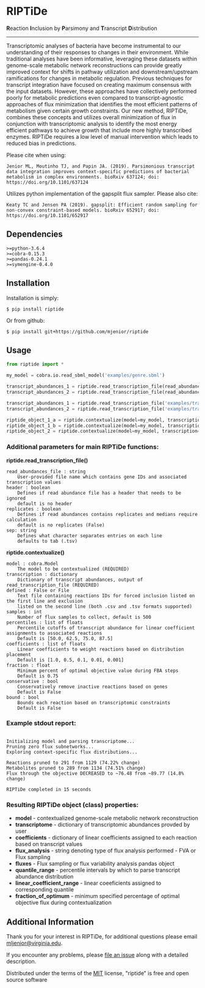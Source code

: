 # RIPTiDe

**R**eaction **I**nclusion by **P**arsimony and **T**ranscript **D**istribution

----

Transcriptomic analyses of bacteria have become instrumental to our understanding of their responses to changes in their environment. While traditional analyses have been informative, leveraging these datasets within genome-scale metabolic network reconstructions can provide greatly improved context for shifts in pathway utilization and downstream/upstream ramifications for changes in metabolic regulation. Previous techniques for transcript integration have focused on creating maximum consensus with the input datasets. However, these approaches have collectively performed poorly for metabolic predictions even compared to transcript-agnostic approaches of flux minimization that identifies the most efficient patterns of metabolism given certain growth constraints. Our new method, RIPTiDe, combines these concepts and utilizes overall minimization of flux in conjunction with transcriptomic analysis to identify the most energy efficient pathways to achieve growth that include more highly transcribed enzymes. RIPTiDe requires a low level of manual intervention which leads to reduced bias in predictions. 

Please cite when using:
```
Jenior ML, Moutinho TJ, and Papin JA. (2019). Parsimonious transcript data integration improves context-specific predictions of bacterial metabolism in complex environments. bioRxiv 637124; doi: https://doi.org/10.1101/637124
```

Utilizes python implementation of the gapsplit flux sampler. Please also cite:
```
Keaty TC and Jensen PA (2019). gapsplit: Efficient random sampling for non-convex constraint-based models. bioRxiv 652917; doi: https://doi.org/10.1101/652917
```

## Dependencies
```
>=python-3.6.4
>=cobra-0.15.3
>=pandas-0.24.1
>=symengine-0.4.0
```

## Installation

Installation is simply:
```
$ pip install riptide
```

Or from github:
```
$ pip install git+https://github.com/mjenior/riptide
```

## Usage

```python
from riptide import *

my_model = cobra.io.read_sbml_model('examples/genre.sbml')

transcript_abundances_1 = riptide.read_transcription_file(read_abundances_file='examples/transcriptome1.tsv')
transcript_abundances_2 = riptide.read_transcription_file(read_abundances_file='examples/transcriptome2.tsv')

transcript_abundances_1 = riptide.read_transcription_file('examples/transcriptome1.tsv')
transcript_abundances_2 = riptide.read_transcription_file('examples/transcriptome2.tsv', replicates=True)

riptide_object_1_a = riptide.contextualize(model=my_model, transcription=transcript_abundances_1)
riptide_object_1_b = riptide.contextualize(model=my_model, transcription=transcript_abundances_1, defined='examples/defined.tsv')
riptide_object_2 = riptide.contextualize(model=my_model, transcription=transcript_abundances_2)
``` 

### Additional parameters for main RIPTiDe functions:

**riptide.read_transcription_file()**
```
read_abundances_file : string
    User-provided file name which contains gene IDs and associated transcription values
header : boolean
    Defines if read abundance file has a header that needs to be ignored
    default is no header
replicates : boolean
    Defines if read abundances contains replicates and medians require calculation
    default is no replicates (False)
sep: string
    Defines what character separates entries on each line
    defaults to tab (.tsv)
```

**riptide.contextualize()**
```
model : cobra.Model
    The model to be contextualized (REQUIRED)
transcription : dictionary
    Dictionary of transcript abundances, output of read_transcription_file (REQUIRED)
defined : False or File
    Text file containing reactions IDs for forced inclusion listed on the first line and exclusion 
    listed on the second line (both .csv and .tsv formats supported)
samples : int 
    Number of flux samples to collect, default is 500
percentiles : list of floats
    Percentile cutoffs of transcript abundance for linear coefficient assignments to associated reactions
    Default is [50.0, 62.5, 75.0, 87.5]
coefficients : list of floats
    Linear coefficients to weight reactions based on distribution placement
    Default is [1.0, 0.5, 0.1, 0.01, 0.001]
fraction : float
    Minimum percent of optimal objective value during FBA steps
    Default is 0.75
conservative : bool
    Conservatively remove inactive reactions based on genes
    Default is False
bound : bool
    Bounds each reaction based on transcriptomic constraints
    Default is False
```

### Example stdout report:
```

Initializing model and parsing transcriptome...
Pruning zero flux subnetworks...
Exploring context-specific flux distributions...

Reactions pruned to 291 from 1129 (74.22% change)
Metabolites pruned to 289 from 1134 (74.51% change)
Flux through the objective DECREASED to ~76.48 from ~89.77 (14.8% change)

RIPTiDe completed in 15 seconds

```

### Resulting RIPTiDe object (class) properties:

- **model** - contextualized genome-scale metabolic network reconstruction
- **transcriptome** - dictionary of transcriptomic abundances provded by user
- **coefficients** - dictionary of linear coefficients assigned to each reaction based on transcript values
- **flux_analysis** - string denoting type of flux analysis performed - FVA or Flux sampling
- **fluxes** - Flux sampling or flux variability analysis pandas object
- **quantile_range** - percentile intervals by which to parse transcript abundance distribution
- **linear_coefficient_range** - linear coeeficients assigned to corresponding quantile
- **fraction_of_optimum** - minimum specified percentage of optimal objective flux during contextualization


## Additional Information

Thank you for your interest in RIPTiDe, for additional questions please email mljenior@virginia.edu.

If you encounter any problems, please [file an issue](https://github.com/mjenior/riptide/issues) along with a detailed description.

Distributed under the terms of the [MIT](http://opensource.org/licenses/MIT) license, "riptide" is free and open source software
